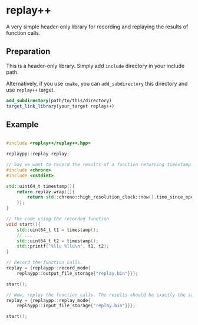 # replay++

A very simple header-only library for recording and replaying the results of function calls.

## Preparation

This is a header-only library. Simply add `include` directory in your include path.

Alternatively, if you use `cmake`, you can `add_subdirectory` this directory and use `replay++` target.

```cmake
add_subdirectory(path/to/this/directory)
target_link_library(your_target replay++)
```

## Example

```cpp

#include <replay++/replay++.hpp>

replaypp::replay replay;

// Say we want to record the results of a function returning timestamp.
#include <chrono>
#include <cstdint>

std::uint64_t timestamp(){
    return replay.wrap([]{
        return std::chrono::high_resolution_clock::now().time_since_epoch().count();
    });
}

// The code using the recorded function
void start(){
    std::uint64_t t1 = timestamp();
    // ...
    std::uint64_t t2 = timestamp();
    std::printf("%llu %llu\n", t1, t2);
}

// Record the function calls.
replay = {replaypp::record_mode{
    replaypp::output_file_storage{"replay.bin"}}}; 

start();

// Now, replay the function calls. The results should be exactly the same.
replay = {replaypp::replay_mode{
    replaypp::input_file_storage{"replay.bin"}}}; 

start();

```
